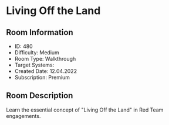 ﻿# Living Off the Land

## Room Information
- ID: 480
- Difficulty: Medium
- Room Type: Walkthrough
- Target Systems: 
- Created Date: 12.04.2022
- Subscription: Premium

## Room Description
Learn the essential concept of "Living Off the Land" in Red Team engagements.
